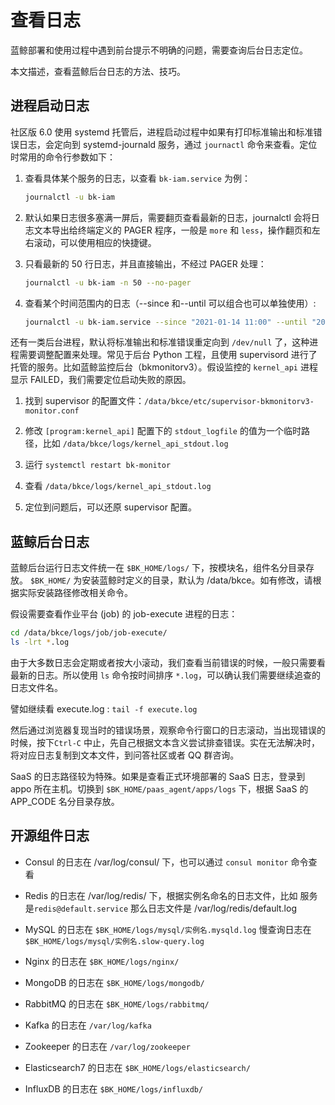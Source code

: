 # 查看日志

蓝鲸部署和使用过程中遇到前台提示不明确的问题，需要查询后台日志定位。

本文描述，查看蓝鲸后台日志的方法、技巧。

## 进程启动日志

社区版 6.0 使用 systemd 托管后，进程启动过程中如果有打印标准输出和标准错误日志，会定向到 systemd-journald 服务，通过 `journactl` 命令来查看。定位时常用的命令行参数如下：

1. 查看具体某个服务的日志，以查看 `bk-iam.service` 为例：

    ```bash
    journalctl -u bk-iam
    ```

2. 默认如果日志很多塞满一屏后，需要翻页查看最新的日志，journalctl 会将日志文本导出给终端定义的 PAGER 程序，一般是 `more` 和 `less`，操作翻页和左右滚动，可以使用相应的快捷键。

3. 只看最新的 50 行日志，并且直接输出，不经过 PAGER 处理：

    ```bash
    journalctl -u bk-iam -n 50 --no-pager
    ```

4. 查看某个时间范围内的日志（--since 和--until 可以组合也可以单独使用）: 

    ```bash
    journalctl -u bk-iam.service --since "2021-01-14 11:00" --until "2021-01-14 11:05"
    ```

还有一类后台进程，默认将标准输出和标准错误重定向到 `/dev/null` 了，这种进程需要调整配置来处理。常见于后台 Python 工程，且使用 supervisord 进行了托管的服务。比如蓝鲸监控后台（bkmonitorv3）。假设监控的 `kernel_api` 进程显示 FAILED，我们需要定位启动失败的原因。

1. 找到 supervisor 的配置文件：`/data/bkce/etc/supervisor-bkmonitorv3-monitor.conf`
   
2. 修改 `[program:kernel_api]` 配置下的 `stdout_logfile` 的值为一个临时路径，比如 `/data/bkce/logs/kernel_api_stdout.log`
   
3. 运行 `systemctl restart bk-monitor` 
   
4. 查看 `/data/bkce/logs/kernel_api_stdout.log`
   
5. 定位到问题后，可以还原 supervisor 配置。

## 蓝鲸后台日志

蓝鲸后台运行日志文件统一在 `$BK_HOME/logs/` 下，按模块名，组件名分目录存放。 `$BK_HOME/` 为安装蓝鲸时定义的目录，默认为 /data/bkce。如有修改，请根据实际安装路径修改相关命令。

假设需要查看作业平台 (job) 的 job-execute 进程的日志：

```bash
cd /data/bkce/logs/job/job-execute/
ls -lrt *.log
```

由于大多数日志会定期或者按大小滚动，我们查看当前错误的时候，一般只需要看最新的日志。所以使用 `ls` 命令按时间排序 `*.log`，可以确认我们需要继续追查的日志文件名。

譬如继续看 execute.log : `tail -f execute.log`

然后通过浏览器复现当时的错误场景，观察命令行窗口的日志滚动，当出现错误的时候，按下`Ctrl-C` 中止，先自己根据文本含义尝试排查错误。实在无法解决时，将对应日志复制到文本文件，到问答社区或者 QQ 群咨询。

SaaS 的日志路径较为特殊。如果是查看正式环境部署的 SaaS 日志，登录到 appo 所在主机。切换到 `$BK_HOME/paas_agent/apps/logs` 下，根据 SaaS 的 APP_CODE 名分目录存放。

## 开源组件日志

- Consul 的日志在 /var/log/consul/ 下，也可以通过 `consul monitor` 命令查看
  
- Redis 的日志在 /var/log/redis/ 下，根据实例名命名的日志文件，比如 服务是`redis@default.service` 那么日志文件是 /var/log/redis/default.log 
  
- MySQL 的日志在 `$BK_HOME/logs/mysql/实例名.mysqld.log` 慢查询日志在`$BK_HOME/logs/mysql/实例名.slow-query.log`
  
- Nginx 的日志在 `$BK_HOME/logs/nginx/` 
  
- MongoDB 的日志在 `$BK_HOME/logs/mongodb/` 
  
- RabbitMQ 的日志在 `$BK_HOME/logs/rabbitmq/`
  
- Kafka 的日志在 `/var/log/kafka`
  
- Zookeeper 的日志在 `/var/log/zookeeper` 
  
- Elasticsearch7 的日志在 `$BK_HOME/logs/elasticsearch/`
  
- InfluxDB 的日志在 `$BK_HOME/logs/influxdb/` 



